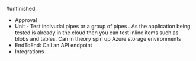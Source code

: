 #unfinished 

* Approval
* Unit -  Test indivudal pipes or a group of pipes . As the application being tested is already in the cloud then you can test inline items such as blobs and tables. Can in theory spin up  Azure storage environments 
* EndToEnd: Call an API endpoint
* Integrations
